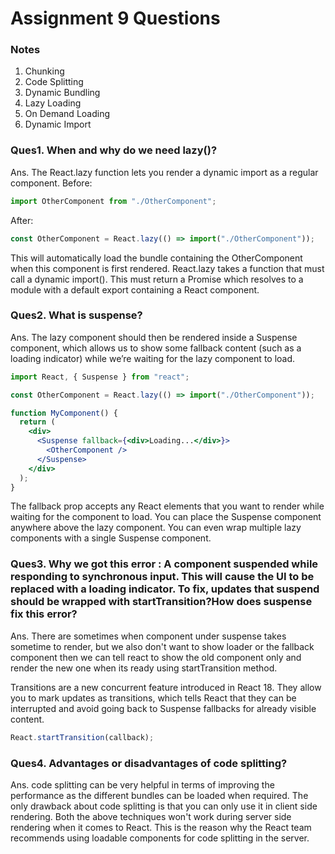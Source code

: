 # Assignment 9 Questions

### Notes

1. Chunking
2. Code Splitting
3. Dynamic Bundling
4. Lazy Loading
5. On Demand Loading
6. Dynamic Import

### Ques1. When and why do we need lazy()?

Ans. The React.lazy function lets you render a dynamic import as a regular component.
Before:

```jsx
import OtherComponent from "./OtherComponent";
```

After:

```jsx
const OtherComponent = React.lazy(() => import("./OtherComponent"));
```

This will automatically load the bundle containing the OtherComponent when this component is first rendered.
React.lazy takes a function that must call a dynamic import(). This must return a Promise which resolves to a
module with a default export containing a React component.

### Ques2. What is suspense?

Ans. The lazy component should then be rendered inside a Suspense component, which allows us to show some fallback
content (such as a loading indicator) while we’re waiting for the lazy component to load.

```jsx
import React, { Suspense } from "react";

const OtherComponent = React.lazy(() => import("./OtherComponent"));

function MyComponent() {
  return (
    <div>
      <Suspense fallback={<div>Loading...</div>}>
        <OtherComponent />
      </Suspense>
    </div>
  );
}
```

The fallback prop accepts any React elements that you want to render while waiting for the component to load. You can
place the Suspense component anywhere above the lazy component. You can even wrap multiple lazy components with a
single Suspense component.

### Ques3. Why we got this error : A component suspended while responding to synchronous input. This will cause the UI to be replaced with a loading indicator. To fix, updates that suspend should be wrapped with startTransition?How does suspense fix this error?

Ans. There are sometimes when component under suspense takes sometime to render, but we also don't want to show loader
or the fallback component then we can tell react to show the old component only and render the new one when its ready
using startTransition method.

Transitions are a new concurrent feature introduced in React 18. They allow you to mark updates as transitions,
which tells React that they can be interrupted and avoid going back to Suspense fallbacks for already visible content.

```jsx
React.startTransition(callback);
```

### Ques4. Advantages or disadvantages of code splitting?

Ans. code splitting can be very helpful in terms of improving the performance as the different bundles can be loaded when required.
The only drawback about code splitting is that you can only use it in client side rendering. Both the above techniques
won't work during server side rendering when it comes to React. This is the reason why the React team recommends using
loadable components for code splitting in the server.
